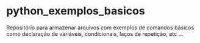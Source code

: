 # python_exemplos_basicos
Repositório para armazenar arquivos com exemplos de comandos básicos como declaração de variáveis, condicionais, laços de repetição, etc ...
